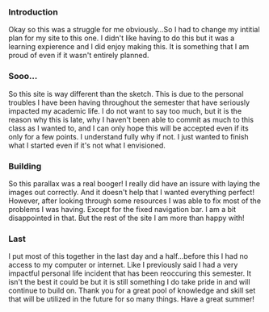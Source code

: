 ### Introduction
  Okay so this was a struggle for me obviously...So I had to change my intitial plan for my site to this one. I didn't like having to do this but it was a learning expierence and I did enjoy making this. It is something that I am proud of even if it wasn't entirely planned.

### Sooo...
  So this site is way different than the sketch. This is due to the personal troubles I have been having throughout the semester that have seriously impacted my academic life. I do not want to say too much, but it is the reason why this is late, why I haven't been able to commit as much to this class as I wanted to, and I can only hope this will be accepted even if its only for a few points. I understand fully why if not. I just wanted to finish what I started even if it's not what I envisioned.

### Building

  So this parallax was a real booger! I really did have an issure with laying the images out correctly. And it doesn't help that I wanted everything perfect! However, after looking through some resources I was able to fix most of the problems I was having. Except for the fixed navigation bar. I am a bit disappointed in that. But the rest of the site I am more than happy with!

### Last

  I put most of this together in the last day and a half...before this I had no access to my computer or internet. Like I previously said I had a very impactful personal life incident that has been reoccuring this semester. It isn't the best it could be but it is still something I do take pride in and will continue to build on. Thank you for a great pool of knowledge and skill set that will be utilized in the future for so many things. Have a great summer!
